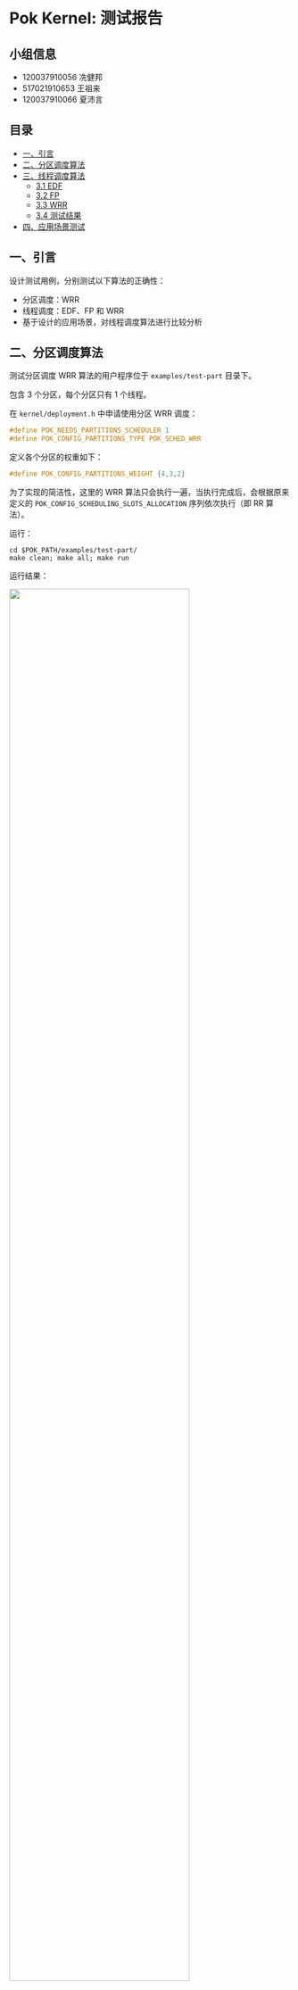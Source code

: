 # Pok Kernel: 测试报告

## 小组信息

+ 120037910056 冼健邦
+ 517021910653 王祖来
+ 120037910066 夏沛言

## 目录

+ [一、引言](#一引言)
+ [二、分区调度算法](#二分区调度算法)
+ [三、线程调度算法](#三线程调度算法)
  - [3.1 EDF](#31-edf)
  - [3.2 FP](#32-fp)
  - [3.3 WRR](#33-wrr)
  - [3.4 测试结果](#34-测试结果)
+ [四、应用场景测试](#四应用场景测试)

## 一、引言

设计测试用例，分别测试以下算法的正确性：

+ 分区调度：WRR
+ 线程调度：EDF、FP 和 WRR
+ 基于设计的应用场景，对线程调度算法进行比较分析

## 二、分区调度算法

测试分区调度 WRR 算法的用户程序位于 `examples/test-part` 目录下。

包含 3 个分区，每个分区只有 1 个线程。

在 `kernel/deployment.h` 中申请使用分区 WRR 调度：

```c
#define POK_NEEDS_PARTITIONS_SCHEDULER 1
#define POK_CONFIG_PARTITIONS_TYPE POK_SCHED_WRR
```

定义各个分区的权重如下：

```c
#define POK_CONFIG_PARTITIONS_WEIGHT {4,3,2}
```

为了实现的简洁性，这里的 WRR 算法只会执行一遍，当执行完成后，会根据原来定义的 `POK_CONFIG_SCHEDULING_SLOTS_ALLOCATION` 序列依次执行（即 RR 算法）。

运行：

```
cd $POK_PATH/examples/test-part/
make clean; make all; make run
```

运行结果：

<img src = "./test-part.png" style="width:80%;"/>

WRR 调度结果为 `1 1 2 1 2 3 1 2 3` ，与 WRR 算法结果一致。

## 三、线程调度算法

测试线程调度算法的用户程序位于 `examples/test-thread` 目录下。

用户程序 `test-thread` 具有三个分区，分别用于测试以下算法：

+ 分区 1: EDF Testing
+ 分区 2: FP Testing
+ 分区 3: WRR Testing

首先，需要在 `examples/test-thread/kernel/deployment.h` 中指定各个分区的线程调度策略，声明如下宏定义：

```c
#define POK_CONFIG_PARTITIONS_SCHEDULER {POK_SCHED_EDF, POK_SCHED_PRIORITY, POK_SCHED_WRR}
```

### 3.1 EDF

EDF 是根据线程属性的 `deadline` 来决定下一个执行的线程的，因此需要设置不同的 `deadline` ，观察输出，判断 EDF 是否执行正确的调度序列。

在 `pr1/main.c` 中，新建 3 个线程，其属性如下：

```c
int main()
{
  // ... ellipsis other thread attr settings
  attr.deadline = 100;
  attr.entry = t1;
  ret = pok_thread_create(&tid, &attr);

  attr.deadline = 20;
  attr.entry = t2;
  ret = pok_thread_create(&tid, &attr);

  attr.deadline = 60;
  attr.entry = t3;
  ret = pok_thread_create(&tid, &attr);
  //...
}
```

三个线程的分别输出 `T1, T2, T3` 的字符串，以 `t1` 为例：

```c
void *t1()
{
   uint8_t i;
   for (i = 0; i < N; i++)
   {
      printf("T1 ");
      pok_thread_sleep(sleep_val);
   }
   return NULL;
}
```

正确的输出应当为：`T2, T3, T1` 的重复序列。

### 3.2 FP

FP (Fixed-Priority) 是根据线程属性的 `priority` 来决定下一个执行的线程的，因此需要设置不同的 `priority` ，观察输出，判断 FP 是否执行正确的调度序列。

在 `pr2/main.c` 中设置如下线程：

```c
int main()
{
  // ... ellipsis other settings
  attr.priority = 41;
  attr.entry = t1_job;
  ret = pok_thread_create(&tid, &attr);

  attr.priority = 43;
  attr.entry = t2_job;
  ret = pok_thread_create(&tid, &attr);

  attr.priority = 42;
  attr.entry = t3_job;
  ret = pok_thread_create(&tid, &attr);
  // ...
}
```

线程内容与 3.1.1 小节相同，只输出 `Ti` 格式的字符串。

此处，FP 的正确调度序列应当为 `T1 T3 T2` 的重复序列。 

### 3.3 WRR

WRR (Weight-Round-Robin) 要求给线程设置不同的 `weight`，具体实现可参考文章：http://kb.linuxvirtualserver.org/wiki/Weighted_Round-Robin_Scheduling .

在 `pr3/main.c` 中设置上述参考文章的例子：

```c
int main()
{
  // ... ellipsis other settings
  attr.entry = t1_job;
  attr.weight = 4;
  ret = pok_thread_create(&tid, &attr);

  attr.weight = 3;
  attr.entry = t2_job;
  ret = pok_thread_create(&tid, &attr);

  attr.weight = 2;
  attr.entry = t3_job;
  ret = pok_thread_create(&tid, &attr);
  // ...
}
```

T1, T2, T3 三个线程分别会输出 `A, B, C` 的字符。

WRR 在此处的正确调度序列应当为 `AABABCABC`。

### 3.4 测试结果

测试数据如下：

+ EDF Deadline 设置：T1=100，T2=20，T3=60
+ FP Priority 设置：T1=41，T2=43，T3=42
+ WRR Weight 设置：T1(A) = 4，T2(B) = 3，T3(C) = 2

运行测试：

```c
cd $POK_PATH/examples/test-thread/
make clean; make all; make run
```

运行结果如下图所示：

<img src = "./test-thread.png" style="width: 80%" />

## 四、应用场景测试

为了对比与测试不同调度算法对 POK Kernel 性能的影响，设计包含 3 个分区的用户程序：

+ 分区 1：单生产者-消费者模型
+ 分区 2：多生产者-消费者模型
+ 分区 3：为了测试多分区调度算法的有效性，设置为单线程分区

具体实现细节可参考设计报告。

相关代码均位于 `pok/examples/mydemo` 文件夹下。

对于分区 1 和 2 的生产者和消费者模型，均设置了一个参数 N ，表示生产者-消费者这些线程的操作次数（即在 buffer 中生产和消费 $N$ 个资源）。

下表为 $N$ 取不同的值时，用户程序 `mydemo` 在不同的线程调度算法下的平均执行时间。

计时通过函数 `pok_time_get()` 实现，单位是纳秒 (ns) 。

|      |  EDF   |   FP    |  WRR   |
| :--: | :----: | :-----: | :----: |
| N=10 | 156723 | 147504  | 175161 |
| N=15 | 304227 | 285789  | 276570 |
| N=20 | 341103 | 359541  | 368760 |
| N=25 | 442512 | 424074  | 433293 |
| N=30 | 543921 | 553140  | 525483 |
| N=35 | 737520 | 745330  | 626892 |
| N=40 | 801231 | 849355  | 699116 |
| N=45 | 912516 | 946094  | 727711 |
| N=50 | 996884 | 1006030 | 793967 |

通过上述数据导出折线图（如下图所示），实验数据表示，在多生产者-消费者模型下，当 $N > 35$ 时，WRR 算法具有明显的优势。

<img src="./table.png" style="width:80%"/>